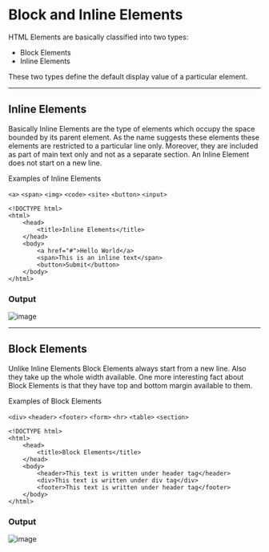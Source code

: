 # Block and Inline Elements

HTML Elements are basically classified into two types:
* Block Elements
* Inline Elements

These two types define the default display value of a particular element.

***

## Inline Elements
Basically Inline Elements are the type of elements which occupy the space bounded by its parent element. As the name suggests these elements these elements are restricted to a particular line only. Moreover, they are included as part of main text only and not as a separate section. An Inline Element does not start on a new line.

Examples of Inline Elements

`<a>` `<span>` `<img>` `<code>` `<site>` `<button>` `<input>` 

    
    
```
<!DOCTYPE html>
<html>
    <head>
        <title>Inline Elements</title>
    </head>
    <body>
        <a href="#">Hello World</a>
        <span>This is an inline text</span>
        <button>Submit</button>
    </body>
</html> 
``` 

### Output

![image](https://user-images.githubusercontent.com/65715910/134344755-1cca59db-4486-4827-91e4-2ddd7837b1fe.png)

 
***
    
## Block Elements
Unlike Inline Elements Block Elements always start from a new line. Also they take up the whole width available.
One more interesting fact about Block Elements is that they have top and bottom margin available to them.

Examples of Block Elements

`<div>` `<header>` `<footer>` `<form>` `<hr>` `<table>` `<section>` 

```
<!DOCTYPE html>
<html>
    <head>
        <title>Block Elements</title>
    </head>
    <body>
        <header>This text is written under header tag</header>
        <div>This text is written under div tag</div>
        <footer>This text is written under header tag</footer>
    </body>
</html>  
```   
### Output

![image](https://user-images.githubusercontent.com/65715910/134344895-514954e1-1ec8-40aa-8786-a6dcdad642ec.png)


    
